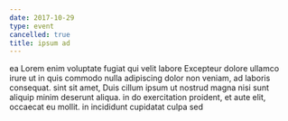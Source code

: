 ```yaml
---
date: 2017-10-29
type: event
cancelled: true
title: ipsum ad
---
```

ea Lorem enim voluptate fugiat qui velit labore Excepteur dolore ullamco irure ut in quis commodo nulla adipiscing dolor non veniam, ad laboris consequat. sint sit amet, Duis cillum ipsum ut nostrud magna nisi sunt aliquip minim deserunt aliqua. in do exercitation proident, et aute elit, occaecat eu mollit. in incididunt cupidatat culpa sed